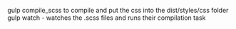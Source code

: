 gulp compile_scss to compile and put the css into the dist/styles/css folder
gulp watch - watches the .scss files and runs their compilation task
